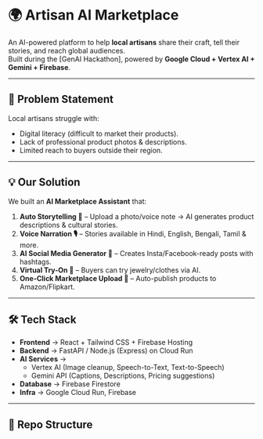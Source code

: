 # 🌍 Artisan AI Marketplace  

An AI-powered platform to help **local artisans** share their craft, tell their stories, and reach global audiences.  
Built during the [GenAI Hackathon], powered by **Google Cloud + Vertex AI + Gemini + Firebase**.  

---

## 🚀 Problem Statement  
Local artisans struggle with:  
- Digital literacy (difficult to market their products).  
- Lack of professional product photos & descriptions.  
- Limited reach to buyers outside their region.  

---

## 💡 Our Solution  
We built an **AI Marketplace Assistant** that:  
1. **Auto Storytelling 📖** – Upload a photo/voice note → AI generates product descriptions & cultural stories.  
2. **Voice Narration 🎙️** – Stories available in Hindi, English, Bengali, Tamil & more.  
3. **AI Social Media Generator 📱** – Creates Insta/Facebook-ready posts with hashtags.  
4. **Virtual Try-On 👗** – Buyers can try jewelry/clothes via AI.  
5. **One-Click Marketplace Upload 🚀** – Auto-publish products to Amazon/Flipkart.  

---

## 🛠️ Tech Stack  

- **Frontend** → React + Tailwind CSS + Firebase Hosting  
- **Backend** → FastAPI / Node.js (Express) on Cloud Run  
- **AI Services** →  
  - Vertex AI (Image cleanup, Speech-to-Text, Text-to-Speech)  
  - Gemini API (Captions, Descriptions, Pricing suggestions)  
- **Database** → Firebase Firestore  
- **Infra** → Google Cloud Run, Firebase  

---

## 📂 Repo Structure  

